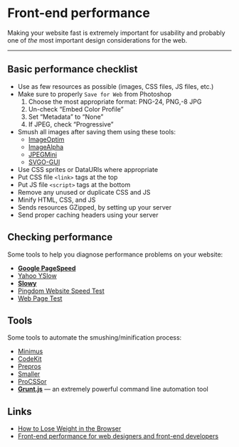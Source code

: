 # Front-end performance

Making your website fast is extremely important for usability and probably one of *the* most important design considerations for the web.

---

## Basic performance checklist

- Use as few resources as possible (images, CSS files, JS files, etc.)
- Make sure to properly `Save for Web` from Photoshop
	1. Choose the most appropriate format: PNG-24, PNG,-8 JPG
	2. Un-check “Embed Color Profile”
	3. Set “Metadata” to “None”
	4. If JPEG, check “Progressive”
- Smush all images after saving them using these tools:
	- [ImageOptim](http://imageoptim.com/)
	- [ImageAlpha](http://pngmini.com/)
	- [JPEGMini](http://www.jpegmini.com/)
	- [SVGO-GUI](https://github.com/svg/svgo-gui)
- Use CSS sprites or DataURIs where appropriate
- Put CSS file `<link>` tags at the top
- Put JS file `<script>` tags at the bottom
- Remove any unused or duplicate CSS and JS
- Minify HTML, CSS, and JS
- Sends resources GZipped, by setting up your server
- Send proper caching headers using your server

## Checking performance

Some tools to help you diagnose performance problems on your website:

- **[Google PageSpeed](https://developers.google.com/speed/pagespeed/)**
- [Yahoo YSlow](http://yslow.org/)
- **[Slowy](http://slowyapp.com/)**
- [Pingdom Website Speed Test](http://tools.pingdom.com/fpt/)
- [Web Page Test](http://www.webpagetest.org/)

## Tools

Some tools to automate the smushing/minification process:

- [Minimus](http://www.webmaster-source.com/minimus/)
- [CodeKit](http://incident57.com/codekit/)
- [Prepros](http://alphapixels.com/prepros/)
- [Smaller](http://smallerapp.com/)
- [ProCSSor](http://procssorapp.com/)
- **[Grunt.js](http://gruntjs.com/)** — an extremely powerful command line automation tool

## Links

- [How to Lose Weight in the Browser](http://browserdiet.com/)
- [Front-end performance for web designers and front-end developers](http://csswizardry.com/2013/01/front-end-performance-for-web-designers-and-front-end-developers/)
